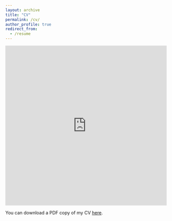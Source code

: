 ```yaml
---
layout: archive
title: "CV"
permalink: /cv/
author_profile: true
redirect_from:
  - /resume
---
```


<iframe src="https://github.com/apuaaChen/zhaodong_chen/blob/master/files/pdf/CV.pdf" width="100%" height="500" frameborder="no" border="0" marginwidth="0" marginheight="0"></iframe>

You can download a PDF copy of my CV [here](https://github.com/apuaaChen/zhaodong_chen/blob/master/files/pdf/CV.pdf).
